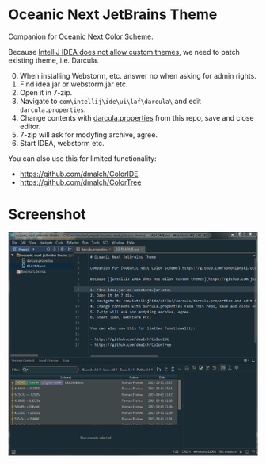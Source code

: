 # Oceanic Next JetBrains Theme

Companion for [Oceanic Next Color Scheme](https://github.com/minwe/oceanic-next-jetbrains).

Because [IntelliJ IDEA does not allow custom themes](https://github.com/jkaving/intellij-colors-solarized/issues/83#issuecomment-63050236), we need to patch existing theme, i.e. Darcula.

0. When installing Webstorm, etc. answer no when asking for admin rights.
1. Find idea.jar or webstorm.jar etc.
2. Open it in 7-zip.
3. Navigate to `com\intellij\ide\ui\laf\darcula\` and edit `darcula.properties`.
4. Change contents with [darcula.properties](/darcula.properties) from this repo, save and close editor.
5. 7-zip will ask for modyfing archive, agree.
6. Start IDEA, webstorm etc.

You can also use this for limited functionality:

- https://github.com/dmalch/ColorIDE
- https://github.com/dmalch/ColorTree

# Screenshot

![](/screenshot.png)
